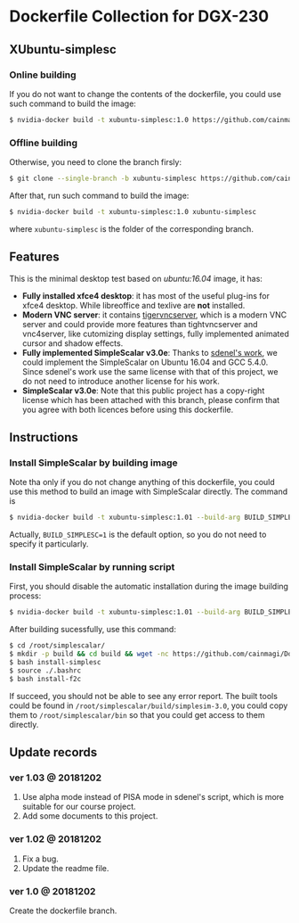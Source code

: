 # Dockerfile Collection for DGX-230

## XUbuntu-simplesc

### Online building

If you do not want to change the contents of the dockerfile, you could use such command to build the image:

```Bash
$ nvidia-docker build -t xubuntu-simplesc:1.0 https://github.com/cainmagi/Dockerfiles.git#xubuntu-simplesc
```

### Offline building

Otherwise, you need to clone the branch firsly:

```Bash
$ git clone --single-branch -b xubuntu-simplesc https://github.com/cainmagi/Dockerfiles.git xubuntu-simplesc
```

After that, run such command to build the image:

```Bash
$ nvidia-docker build -t xubuntu-simplesc:1.0 xubuntu-simplesc
```

where `xubuntu-simplesc` is the folder of the corresponding branch.

## Features

This is the minimal desktop test based on *ubuntu:16.04* image, it has:

* **Fully installed xfce4 desktop**: it has most of the useful plug-ins for xfce4 desktop. While libreoffice and texlive are **not** installed.
* **Modern VNC server**: it contains [tigervncserver][tigervnc], which is a modern VNC server and could provide more features than tightvncserver and vnc4server, like cutomizing display settings, fully implemented animated cursor and shadow effects.
* **Fully implemented SimpleScalar v3.0e**: Thanks to [sdenel's work][sdenel], we could implement the SimpleScalar on Ubuntu 16.04 and GCC 5.4.0. Since sdenel's work use the same license with that of this project, we do not need to introduce another license for his work.
* **SimpleScalar v3.0e**: Note that this public project has a copy-right license which has been attached with this branch, please confirm that you agree with both licences before using this dockerfile.

## Instructions

### Install SimpleScalar by building image

Note tha only if you do not change anything of this dockerfile, you could use this method to build an image with SimpleScalar directly. The command is

```Bash
$ nvidia-docker build -t xubuntu-simplesc:1.01 --build-arg BUILD_SIMPLESC=1 https://github.com/cainmagi/Dockerfiles.git#xubuntu-simplesc
```

Actually, `BUILD_SIMPLESC=1` is the default option, so you do not need to specify it particularly.

### Install SimpleScalar by running script

First, you should disable the automatic installation during the image building process:

```Bash
$ nvidia-docker build -t xubuntu-simplesc:1.01 --build-arg BUILD_SIMPLESC=0 https://github.com/cainmagi/Dockerfiles.git#xubuntu-simplesc
```

After building sucessfully, use this command:

```Bash
$ cd /root/simplescalar/
$ mkdir -p build && cd build && wget -nc https://github.com/cainmagi/Dockerfiles/releases/download/xubuntu-simplesc-v1.03/simplesim-3v0e.tgz && cd ..
$ bash install-simplesc
$ source ./.bashrc
$ bash install-f2c
```

If succeed, you should not be able to see any error report. The built tools could be found in `/root/simplescalar/build/simplesim-3.0`, you could copy them to `/root/simplescalar/bin` so that you could get access to them directly.

## Update records

### ver 1.03 @ 20181202

1. Use alpha mode instead of PISA mode in sdenel's script, which is more suitable for our course project.
2. Add some documents to this project.

### ver 1.02 @ 20181202

1. Fix a bug.
2. Update the readme file.

### ver 1.0 @ 20181202

Create the dockerfile branch.

[sdenel]:https://github.com/sdenel/How-to-install-SimpleScalar-on-Ubuntu "How-to install SimpleScalar on Ubuntu"
[tigervnc]:https://github.com/TigerVNC/tigervnc "TigerVNC"